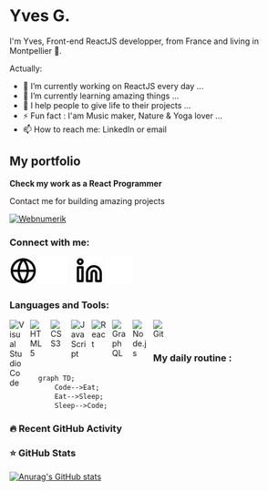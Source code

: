 # Yves G.
I'm Yves, Front-end ReactJS developper, from France and living in Montpellier 🌴. 

<!--
**Webnume/Webnume**  is a ✨ _special_ ✨ repository because its `README.md` (this file) appears on GitHub profile.
-->
Actually:

- 🔭 I’m currently working on ReactJS every day ...
- 🌱 I’m currently learning amazing things ...
- 👯 I help people to give life to their projects ...
- ⚡ Fun fact : I'am Music maker, Nature & Yoga lover ...
- 📫 How to reach me: LinkedIn or email

## My portfolio

 <strong>
    Check my work as a React Programmer
  </strong>
  <p>
    Contact me for building amazing projects
  </p>

  <a href="https://webnumerik.fr">
    <img 
      width="250"
      alt="Webnumerik"
      src="https://webnumerik.vercel.app/logo.svg"
    />
  </a>
 

### Connect with me:

[![img_contact](./img/globe-light.svg)](https://webnumerik.fr#gh-light-mode-only)
[![img_contact](./img/globe-dark.svg)](https://webnumerik.fr#gh-dark-mode-only)
&nbsp;&nbsp;
[![img_contact](./img/linkedin-light.svg)](https://www.linkedin.com/in/yves-ga/#gh-light-mode-only)
[![img_contact](./img/linkedin-dark.svg)](https://www.linkedin.com/in/yves-ga/#gh-dark-mode-only)

### Languages and Tools:

[<img align="left" alt="Visual Studio Code" width="26px" src="https://cdn.jsdelivr.net/gh/devicons/devicon/icons/vscode/vscode-original.svg" style="padding-right:10px;" />][website]

[<img align="left" alt="HTML5" width="26px" src="https://cdn.jsdelivr.net/gh/devicons/devicon/icons/html5/html5-original.svg" style="padding-right:10px;" />][website]
[<img align="left" alt="CSS3" width="26px" src="https://cdn.jsdelivr.net/gh/devicons/devicon/icons/css3/css3-original.svg" style="padding-right:10px;" />][website]
[<img align="left" alt="JavaScript" width="26px" src="https://cdn.jsdelivr.net/gh/devicons/devicon/icons/javascript/javascript-original.svg" style="padding-right:10px;" />][website]
[<img align="left" alt="React" width="26px" src="https://cdn.jsdelivr.net/gh/devicons/devicon/icons/react/react-original.svg" style="padding-right:10px;" />][website]
[<img align="left" alt="GraphQL" width="26px" src="https://cdn.jsdelivr.net/gh/devicons/devicon/icons/graphql/graphql-plain.svg" style="padding-right:10px;" />][website]
[<img align="left" alt="Node.js" width="26px" src="https://cdn.jsdelivr.net/gh/devicons/devicon/icons/nodejs/nodejs-original.svg" style="padding-right:10px;" />][website]
[<img align="left" alt="Git" width="26px" src="https://cdn.jsdelivr.net/gh/devicons/devicon/icons/git/git-original.svg" style="padding-right:10px;" />][website]


<br />
<br />

### My daily routine :

```mermaid
  graph TD;
      Code-->Eat;
      Eat-->Sleep;
      Sleep-->Code;
```

### 🔥 Recent GitHub Activity
<!--START_SECTION:activity-->

<!--END_SECTION:activity-->

### ⭐ GitHub Stats

[![Anurag's GitHub stats](https://github-readme-stats.vercel.app/api?username=webnume&show_icons=true&hide_border=false&title_color=3B1F94f&icon_color=FFE500&bg_color=09131B&text_color=ffffff&border_color=0c1a25)](https://github.com/anuraghazra/github-readme-stats)




[website]: https://webnumerik.fr